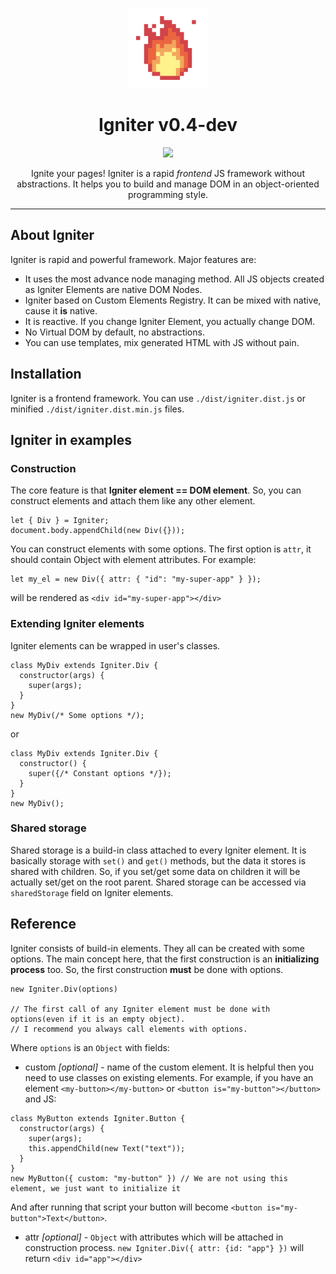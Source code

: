 <p align="center"> <img src="https://github.com/nicoth-in/igniter/raw/v0.3/content/Logo.png"></p>
<h1 align="center">Igniter v0.4-dev</h1>
<p align="center"><a href="https://github.com/nicoth-in/igniter/blob/v0.3/LICENSE.md"><img src="https://img.shields.io/badge/license-MIT-blue.svg"></a></p>

<p align="center">Ignite your pages! Igniter is a rapid <i>frontend</i> JS framework without abstractions.
It helps you to build and manage DOM in an object-oriented programming style.</p>
<hr>

## About Igniter

Igniter is rapid and powerful framework. Major features are:

- It uses the most advance node managing method. All JS objects created as Igniter Elements are native DOM Nodes.
- Igniter based on Custom Elements Registry. It can be mixed with native, cause it **is** native.
- It is reactive. If you change Igniter Element, you actually change DOM.
- No Virtual DOM by default, no abstractions.
- You can use templates, mix generated HTML with JS without pain.

## Installation

Igniter is a frontend framework. You can use `./dist/igniter.dist.js` or minified `./dist/igniter.dist.min.js` files.

## Igniter in examples

### Construction

The core feature is that **Igniter element == DOM element**.
So, you can construct elements and attach them like any other element.

```
let { Div } = Igniter;
document.body.appendChild(new Div({}));
```

You can construct elements with some options.
The first option is `attr`, it should contain Object with element attributes.
For example:
```
let my_el = new Div({ attr: { "id": "my-super-app" } });
```
will be rendered as `<div id="my-super-app"></div>`
### Extending Igniter elements

Igniter elements can be wrapped in user's classes.

```
class MyDiv extends Igniter.Div {
  constructor(args) {
    super(args);
  }
}
new MyDiv(/* Some options */);
```

or

```
class MyDiv extends Igniter.Div {
  constructor() {
    super({/* Constant options */});
  }
}
new MyDiv();
```

### Shared storage

Shared storage is a build-in class attached to every Igniter element.
It is basically storage with `set()` and `get()` methods, but the data it stores is shared with children.
So, if you set/get some data on children it will be actually set/get on the root parent.
Shared storage can be accessed via `sharedStorage` field on Igniter elements.

## Reference

Igniter consists of build-in elements. They all can be created with some options.
The main concept here, that the first construction is an **initializing process** too.
So, the first construction **must** be done with options.
```
new Igniter.Div(options)

// The first call of any Igniter element must be done with options(even if it is an empty object).
// I recommend you always call elements with options.

```
Where `options` is an `Object` with fields:
  - custom *[optional]* - name of the custom element.
  It is helpful then you need to use classes on existing elements.
  For example, if you have an element `<my-button></my-button>` or `<button is="my-button"></button>`
  and JS:
  ```
  class MyButton extends Igniter.Button {
    constructor(args) {
      super(args);
      this.appendChild(new Text("text"));
    }
  }
  new MyButton({ custom: "my-button" }) // We are not using this element, we just want to initialize it
  ```
  And after running that script your button will become `<button is="my-button">Text</button>`.

  - attr *[optional]* - `Object` with attributes which will be attached in construction process.
  `new Igniter.Div({ attr: {id: "app"} })` will return `<div id="app"></div>`
